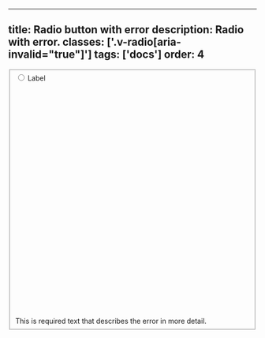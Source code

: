 <!--
 *              Copyright (c) 2025 Visa, Inc.
 *
 * Licensed under the Apache License, Version 2.0 (the "License");
 * you may not use this file except in compliance with the License.
 * You may obtain a copy of the License at
 *
 *         http://www.apache.org/licenses/LICENSE-2.0
 *
 * Unless required by applicable law or agreed to in writing, software
 * distributed under the License is distributed on an "AS IS" BASIS,
 * WITHOUT WARRANTIES OR CONDITIONS OF ANY KIND, either express or implied.
 * See the License for the specific language governing permissions and
 * limitations under the License.
 *
 -->
---
title: Radio button with error
description: Radio with error.
classes: ['.v-radio[aria-invalid="true"]']
tags: ['docs']
order: 4
---

<fieldset aria-labelledby="radio-message-error">
  <div class="v-flex v-align-items-center v-gap-2">
    <input aria-invalid="true" class="v-radio" id="radio-error" name="radio-test-6" type="radio"/>
    <label class="v-label v-typography-label-large" for="radio-error" id="radio-error-label">
      Label
    </label>
  </div>
  <span class="v-input-message v-mt-4" id="radio-message-error">
    <svg aria-hidden="true" class="v-icon v-icon-visa v-icon-tiny" focusable="false" viewbox="0 0 16 16">
      <use href="#visa-error-tiny">
      </use>
    </svg>
    This is required text that describes the error in more detail.
  </span>
</fieldset>
